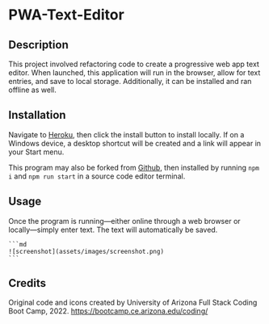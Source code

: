 # PWA-Text-Editor

## Description

This project involved refactoring code to create a progressive web app text editor. When launched, this application will run in the browser, allow for text entries, and save to local storage. Additionally, it can be installed and ran offline as well.

## Installation

Navigate to [Heroku](), then click the install button to install locally. If on a Windows device, a desktop shortcut will be created and a link will appear in your Start menu.

This program may also be forked from [Github](https://github.com/rensyphon/PWA-Text-Editor), then installed by running `npm i` and `npm run start` in a source code editor terminal.

## Usage

Once the program is running—either online through a web browser or locally—simply enter text. The text will automatically be saved.

    ```md
    ![screenshot](assets/images/screenshot.png)
    ```

## Credits

Original code and icons created by University of Arizona Full Stack Coding Boot Camp, 2022. https://bootcamp.ce.arizona.edu/coding/